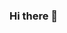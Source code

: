 ### Hi there 👋

<!--
Here are some ideas to get you started:

- 🔭 I’m currently working on assorted social media like web apps.
- 🌱 I’m currently learning: react, aws, ML
- 📫 How to reach me: jeffxu@cs.utexas.edu- 
- 😄 Pronouns: He/him
- ⚡ Fun fact: theres not much here. for now...
-->
